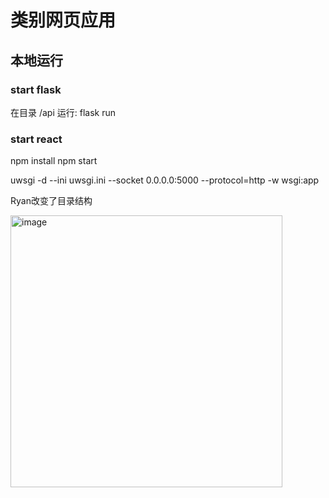 # 类别网页应用

## 本地运行

### start flask
在目录 /api 运行: flask run  

### start react
npm install
npm start

uwsgi -d --ini uwsgi.ini --socket 0.0.0.0:5000 --protocol=http -w wsgi:app

Ryan改变了目录结构

<img width="435" alt="image" src="https://user-images.githubusercontent.com/3355559/173399732-cb00286b-e82e-4ec8-b4d7-c03fef83f07f.png">
